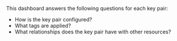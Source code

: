 This dashboard answers the following questions for each key pair:

- How is the key pair configured?
- What tags are applied?
- What relationships does the key pair have with other resources?
